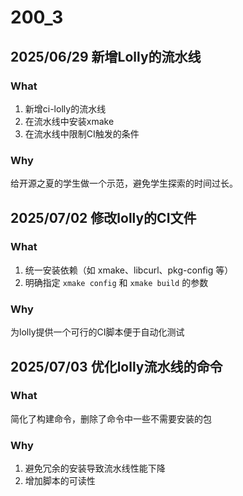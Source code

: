 # 200_3
## 2025/06/29 新增Lolly的流水线
### What
1. 新增ci-lolly的流水线
2. 在流水线中安装xmake
3. 在流水线中限制CI触发的条件

### Why
给开源之夏的学生做一个示范，避免学生探索的时间过长。

## 2025/07/02 修改lolly的CI文件
### What
1. 统一安装依赖（如 xmake、libcurl、pkg-config 等）
2. 明确指定 `xmake config` 和 `xmake build` 的参数

### Why
为lolly提供一个可行的CI脚本便于自动化测试

## 2025/07/03 优化lolly流水线的命令
### What
简化了构建命令，删除了命令中一些不需要安装的包

### Why
1. 避免冗余的安装导致流水线性能下降
2. 增加脚本的可读性